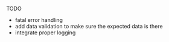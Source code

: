TODO

- fatal error handling
- add data validation to make sure the expected data is there
- integrate proper logging
